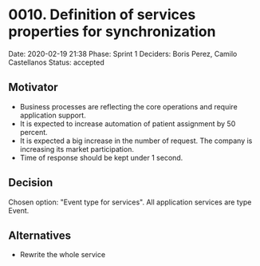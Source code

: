 # 0010. Definition of services properties for synchronization

Date: 2020-02-19 21:38
Phase: Sprint 1
Deciders: Boris Perez, Camilo Castellanos
Status: accepted

## Motivator

* Business processes are reflecting the core operations and require application support.
* It is expected to increase automation of patient assignment by 50 percent.
* It is expected a big increase in the number of request. The company is increasing its market participation. 
* Time of response should be kept under 1 second.

## Decision

Chosen option: "Event type for services". All application services are type Event. 

## Alternatives

* Rewrite the whole service